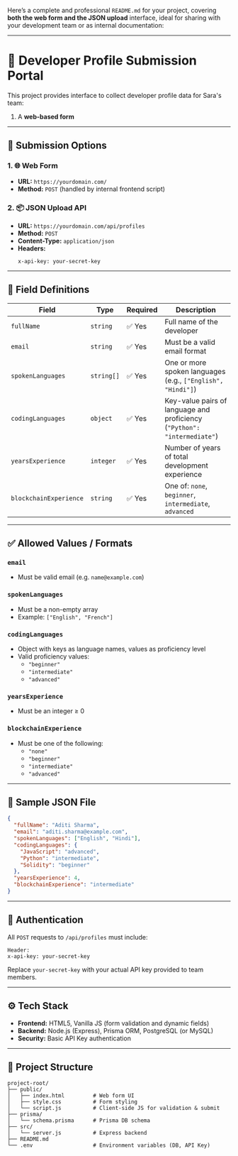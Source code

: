 Here’s a complete and professional `README.md` for your project, covering **both the web form and the JSON upload** interface, ideal for sharing with your development team or as internal documentation:

---

# 📝 Developer Profile Submission Portal

This project provides interface to collect developer profile data for Sara's team:  
1. A **web-based form**
---

## 📌 Submission Options

### 1. 🌐 Web Form  
- **URL:** `https://yourdomain.com/`  
- **Method:** `POST` (handled by internal frontend script)

### 2. 📦 JSON Upload API  
- **URL:** `https://yourdomain.com/api/profiles`  
- **Method:** `POST`  
- **Content-Type:** `application/json`  
- **Headers:**  
  ```
  x-api-key: your-secret-key
  ```

---

## 🧾 Field Definitions

| Field                   | Type        | Required | Description                                                                 |
|------------------------|-------------|----------|-----------------------------------------------------------------------------|
| `fullName`             | `string`    | ✅ Yes   | Full name of the developer                                                  |
| `email`                | `string`    | ✅ Yes   | Must be a valid email format                                                |
| `spokenLanguages`      | `string[]`  | ✅ Yes   | One or more spoken languages (e.g., `["English", "Hindi"]`)                 |
| `codingLanguages`      | `object`    | ✅ Yes   | Key-value pairs of language and proficiency (`"Python": "intermediate"`)    |
| `yearsExperience`      | `integer`   | ✅ Yes   | Number of years of total development experience                             |
| `blockchainExperience` | `string`    | ✅ Yes   | One of: `none`, `beginner`, `intermediate`, `advanced`                      |

---

## ✅ Allowed Values / Formats

### `email`
- Must be valid email (e.g. `name@example.com`)

### `spokenLanguages`
- Must be a non-empty array
- Example: `["English", "French"]`

### `codingLanguages`
- Object with keys as language names, values as proficiency level
- Valid proficiency values:
  - `"beginner"`
  - `"intermediate"`
  - `"advanced"`

### `yearsExperience`
- Must be an integer ≥ 0

### `blockchainExperience`
- Must be one of the following:
  - `"none"`
  - `"beginner"`
  - `"intermediate"`
  - `"advanced"`

---

## 📁 Sample JSON File

```json
{
  "fullName": "Aditi Sharma",
  "email": "aditi.sharma@example.com",
  "spokenLanguages": ["English", "Hindi"],
  "codingLanguages": {
    "JavaScript": "advanced",
    "Python": "intermediate",
    "Solidity": "beginner"
  },
  "yearsExperience": 4,
  "blockchainExperience": "intermediate"
}
```

---

## 🔐 Authentication

All `POST` requests to `/api/profiles` must include:

```http
Header:
x-api-key: your-secret-key
```

Replace `your-secret-key` with your actual API key provided to team members.

---

## ⚙️ Tech Stack

- **Frontend:** HTML5, Vanilla JS (form validation and dynamic fields)
- **Backend:** Node.js (Express), Prisma ORM, PostgreSQL (or MySQL)
- **Security:** Basic API Key authentication

---

## 📂 Project Structure

```
project-root/
├── public/
│   ├── index.html         # Web form UI
│   ├── style.css          # Form styling
│   └── script.js          # Client-side JS for validation & submit
├── prisma/
│   └── schema.prisma      # Prisma DB schema
├── src/
│   └── server.js          # Express backend
├── README.md
└── .env                   # Environment variables (DB, API Key)
```